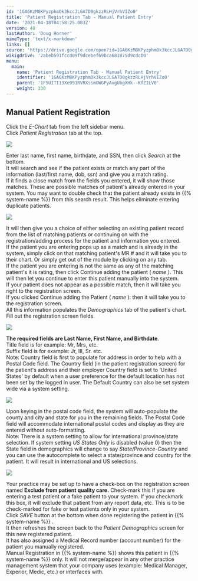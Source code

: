 ```yaml
---
id: '1GA6KzM8KPyzphmOk3kccJLGA7D0gkzzRLHjVrhVIZo0'
title: 'Patient Registration Tab - Manual Patient Entry'
date: '2021-04-18T04:58:25.003Z'
version: 48
lastAuthor: 'Doug Horner'
mimeType: 'text/x-markdown'
links: []
source: 'https://drive.google.com/open?id=1GA6KzM8KPyzphmOk3kccJLGA7D0gkzzRLHjVrhVIZo0'
wikigdrive: '2abeb591fccd09f9dcebef69bca681875d9cdcb0'
menu:
  main:
    name: 'Patient Registration Tab - Manual Patient Entry'
    identifier: '1GA6KzM8KPyzphmOk3kccJLGA7D0gkzzRLHjVrhVIZo0'
    parent: '1F5UITI13Xe991RVRXssmOWGPyAvgUbgXHk--KfZILV0'
    weight: 330
---
```

## Manual Patient Registration  
  
Click the *E-Chart* tab from the left sidebar menu.  
Click *Patient Registration* tab at the top.
  
![](../patient-registration-tab-manual-patient-entry.assets/100002010000040200000125D56E1636F0629848.png)  

Enter last name, first name, birthdate, and SSN, then click *Search* at the bottom.  
It will search and see if the patient exists or match any part of the information (last/first name, dob, ssn) and give you a match rating.  
If it finds a close match from the fields you entered, it will show those matches. These are possible matches of patient's already entered in your system. You may want to double check that the patient already exists in {{% system-name %}} from this search result. This helps eliminate entering duplicate patients.
  
![](../patient-registration-tab-manual-patient-entry.assets/1000020100000477000000F5C4F51E7D86CC17DB.png)  

It will then give you a choice of either selecting an existing patient record from the list of matching patients or continuing on with the registration/adding process for the patient and information you entered.  
If the patient you are entering pops up as a match and is already in the system, simply click on that matching patient's MR # and it will take you to their chart. Or simply get out of the module by clicking on any tab.  
If the patient you are entering is not the same as any of the matching patient's it is rating, then click Continue adding the patient ( *name )*. This will then let you continue to enter this patient manually into the system.  
If your patient does not appear as a possible match, then it will take you right to the registration screen.  
If you clicked Continue adding the Patient ( *name* ): then it will take you to the registration screen.  
All this information populates the *Demographics* tab of the patient's chart.  
Fill out the registration screen fields.
  
![](../patient-registration-tab-manual-patient-entry.assets/1000020100000470000001EC19505BA12450EADD.png)  

**The required fields are Last Name, First Name, and Birthdate**.  
Title field is for example: Mr, Mrs, etc.  
Suffix field is for example: Jr, III, Sr. etc.  
Note: Country field is first to populate for address in order to help with a Postal Code field. The Country field (in the patient registration screen) for the patient's address and their employer Country field is set to ‘United States' by default when a user preference for the default location has not been set by the logged in user. The Default Country can also be set system wide via a system setting.
  
![](../patient-registration-tab-manual-patient-entry.assets/10000201000002910000005C3CEB22CC40352E43.png)  

Upon keying in the postal code field, the system will auto-populate the county and city and state for you in the remaining fields. The Postal Code field will accommodate international postal codes and display as they are entered without auto-formatting.  
Note: There is a system setting to allow for international province/state selection. If system setting *US States Only* is disabled (value 0) then the State field in demographics will change to say *State/Province-Country* and you can use the autocomplete to select a state/province and country for the patient. It will result in international and US selections.
  
![](../patient-registration-tab-manual-patient-entry.assets/10000201000001880000006E4F5D04F8CDF74BE3.png)  

Your practice may be set up to have a check-box on the registration screen named **Exclude from patient quality care.** Check-mark this if you are entering a test patient or a fake patient to your system. If you checkmark this box, it will exclude that patient from any report data, etc. This is to be check-marked for fake or test patients only in your system.  
Click *SAVE* button at the bottom when done registering the patient in {{% system-name %}} .  
It then refreshes the screen back to the *Patient Demographics* screen for this new registered patient.  
It has also assigned a Medical Record number (account number) for the patient you manually registered.  
Manual Registration in {{% system-name %}} shows this patient in {{% system-name %}} only. It will not merge/appear in any other practice management system that your company uses (example: Medical Manager, Experior, Medic, etc.) or interfaces with.
